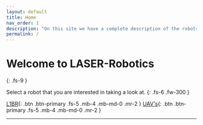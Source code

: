 ```yaml
---
layout: default
title: Home
nav_order: 1
description: "On this site we have a complete description of the robots we work with."
permalink: /
---
```


# Welcome to LASER-Robotics
{: .fs-9 }

Select a robot that you are interested in taking a look at.
{: .fs-6 .fw-300 }

[L1BR](https://laser-robotics.github.io/Robots/L1BR){: .btn .btn-primary .fs-5 .mb-4 .mb-md-0 .mr-2 } [UAV's](https://github.com/LASER-Robotics/Robots/UAV's){: .btn .btn-primary .fs-5 .mb-4 .mb-md-0 .mr-2 }

--- 
